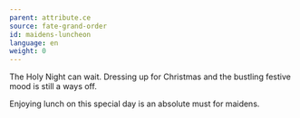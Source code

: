 ```yaml
---
parent: attribute.ce
source: fate-grand-order
id: maidens-luncheon
language: en
weight: 0
---
```


The Holy Night can wait.
Dressing up for Christmas and the bustling festive mood is still a ways off.

Enjoying lunch on this special day is an absolute must for maidens.
